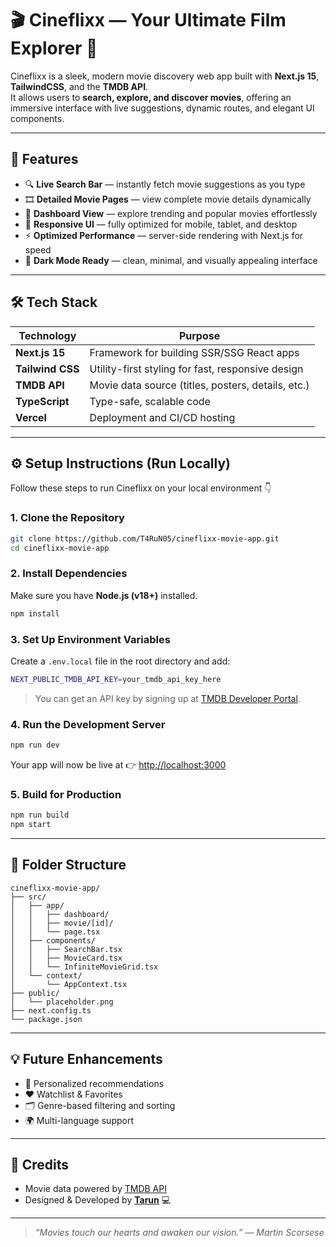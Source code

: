 # 🎬 Cineflixx — Your Ultimate Film Explorer 🍿

Cineflixx is a sleek, modern movie discovery web app built with **Next.js 15**, **TailwindCSS**, and the **TMDB API**.  
It allows users to **search, explore, and discover movies**, offering an immersive interface with live suggestions, dynamic routes, and elegant UI components.

---

## 🌟 Features

- 🔍 **Live Search Bar** — instantly fetch movie suggestions as you type  
- 🎞️ **Detailed Movie Pages** — view complete movie details dynamically  
- 🧭 **Dashboard View** — explore trending and popular movies effortlessly  
- 📱 **Responsive UI** — fully optimized for mobile, tablet, and desktop  
- ⚡ **Optimized Performance** — server-side rendering with Next.js for speed  
- 🌙 **Dark Mode Ready** — clean, minimal, and visually appealing interface  

---

## 🛠️ Tech Stack

| Technology | Purpose |
|-------------|----------|
| **Next.js 15** | Framework for building SSR/SSG React apps |
| **Tailwind CSS** | Utility-first styling for fast, responsive design |
| **TMDB API** | Movie data source (titles, posters, details, etc.) |
| **TypeScript** | Type-safe, scalable code |
| **Vercel** | Deployment and CI/CD hosting |

---

## ⚙️ Setup Instructions (Run Locally)

Follow these steps to run Cineflixx on your local environment 👇

### 1. Clone the Repository
```bash
git clone https://github.com/T4RuN05/cineflixx-movie-app.git
cd cineflixx-movie-app
```

### 2. Install Dependencies
Make sure you have **Node.js (v18+)** installed.
```bash
npm install
```

### 3. Set Up Environment Variables
Create a `.env.local` file in the root directory and add:
```bash
NEXT_PUBLIC_TMDB_API_KEY=your_tmdb_api_key_here
```
> You can get an API key by signing up at [TMDB Developer Portal](https://developer.themoviedb.org/).

### 4. Run the Development Server
```bash
npm run dev
```
Your app will now be live at 👉 [http://localhost:3000](http://localhost:3000)

### 5. Build for Production
```bash
npm run build
npm start
```

---

## 🧩 Folder Structure

```
cineflixx-movie-app/
├── src/
│   ├── app/
│   │   ├── dashboard/
│   │   ├── movie/[id]/
│   │   └── page.tsx
│   ├── components/
│   │   ├── SearchBar.tsx
│   │   ├── MovieCard.tsx
│   │   └── InfiniteMovieGrid.tsx
│   └── context/
│       └── AppContext.tsx
├── public/
│   └── placeholder.png
├── next.config.ts
└── package.json
```

---

## 💡 Future Enhancements
- 🧠 Personalized recommendations  
- ❤️ Watchlist & Favorites  
- 🗂️ Genre-based filtering and sorting  
- 🌍 Multi-language support  

---

## 💬 Credits
- Movie data powered by [TMDB API](https://www.themoviedb.org/)  
- Designed & Developed by **[Tarun](https://github.com/T4RuN05)** 💻

---

> _“Movies touch our hearts and awaken our vision.” — Martin Scorsese_
